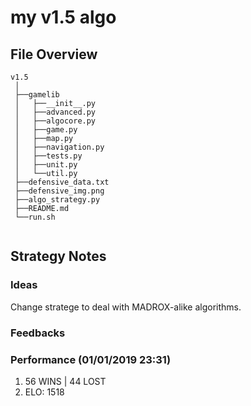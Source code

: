 # my v1.5 algo

## File Overview

```
v1.5
 │
 ├──gamelib
 │   ├──__init__.py
 │   ├──advanced.py
 │   ├──algocore.py
 │   ├──game.py
 │   ├──map.py
 │   ├──navigation.py
 │   ├──tests.py
 │   ├──unit.py
 │   └──util.py
 ├──defensive_data.txt
 ├──defensive_img.png
 ├──algo_strategy.py
 ├──README.md
 └──run.sh
 
```

## Strategy Notes
### Ideas
Change stratege to deal with MADROX-alike algorithms.

### Feedbacks


### Performance (01/01/2019 23:31)
1. 56 WINS | 44 LOST
2. ELO: 1518


